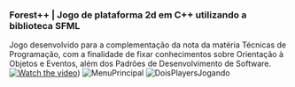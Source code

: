 ### Forest++ | Jogo de plataforma 2d em C++ utilizando a biblioteca SFML

Jogo desenvolvido para a complementação da nota da matéria Técnicas de Programação, com a finalidade de fixar conhecimentos sobre Orientação à Objetos e Eventos, além dos Padrões de Desenvolvimento de Software.
[![Watch the video](https://img.youtube.com/vi/nTQUwghvy5Q/default.jpg)](https://youtu.be/rFMaS1IXHmE))
![MenuPrincipal](https://user-images.githubusercontent.com/105251336/207741550-73de2ca3-5ae2-4fdc-8de8-e44031fc1183.png)
![DoisPlayersJogando](https://user-images.githubusercontent.com/105251336/207741445-1cbbbef0-a723-4f88-82fc-acc4a323f014.png)



